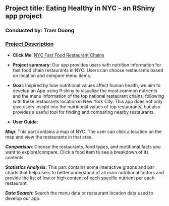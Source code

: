 ## Project title: Eating Healthy in NYC - an RShiny app project
### Conducted by: Tram Duong

### [Project Description](doc/)
	
+ **Click Me**: [NYC Fast Food Restaurant Chains](https://ttd2111.shinyapps.io/NYCRestaurants/)

+ **Project summary**: Our app provides users with nutrition information for fast food chain restaurants in NYC. Users can choose restaurants based on location and compare menu items.

+ **Goal**: 
Inspired by how nutritional values affect human health, we aim to develop an App using R shiny to visualize the most common nutrients and the menu information of the top national restaurant chains, 
following with these restaurants location in New York City. This app does not only give users insight into the nutritional values of top restaurants, but also provides a useful tool for finding and 
comparing nearby restaurants.

+ **User Guide**:

***Map***: This part contains a map of NYC. The user can click a location on the map and view the restaurants in that area.

***Comparison***: Choose the restaurants, food types, and nurtitional facts you want to explore/compare. Click a food item to see a breakdown of its contents.

***Statistics Analysis***: This part contains some interactive graphs and bar charts that help users to better understand of all main nutritional factors and provide the list of low or high content of each specific nutrient per each restaurant.

***Data Search***: Search the menu data or restaurant location data used to develop our app.


